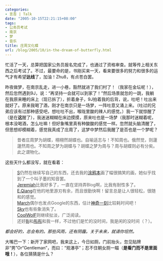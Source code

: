 ```yaml
---
categories:
- 言吾 | Talk
date: "2005-10-15T22:21:15+08:00"
tags:
- 公务员考试
- 南京
- 梦
- 音乐
title: 庄周又化蝶
url: /blog/2005/10/in-the-dream-of-butterfly.html
---
```

忙活了一天，总算把国家公务员报名完成了，也通过了资格审查。就等传上相关东西之后考试了。不过，最要命的是，书刚买来一天，看来要很多的努力和很多的运气才有希望**达线**了，加油！Zhu8，有点苍白罢。

昨夜做梦，在南京乱走，进一小巷，豁然就进了我们村了！（我家在金坛呢！），然后忽然遇到9J，说：“再坚持一会就可以到家了！”然后场景就忽的一跳，我躺在我原来睡的床上（现已拆了），折着身子，9J拍着我的后背，说，吐吧！吐出来就好了。原来我喝了酒，刚才在南京只是一场梦，一阵吐意又涌上来。（吐过的兄弟应该有过那种感受吧，想吐吐不出，喉咙里酸的辣人的感觉。）我一下就惊醒了（是在**这**醒了），我迷迷糊糊在床边摸摸，原来吐也是一场梦（我那时迷糊着呢，根本没喝酒，怎么吐嘛！但好象嘴里真有种酸酸的感觉一样。忽然就头脑清醒了，但思想却模糊着，感觉我真成了庄周了，这梦中梦然后我醒了是否也是一个梦呢？

> 昔者庄周梦为胡蝶，栩栩然胡蝶也。自喻适志与！不知周也。俄然觉，则蘧蘧然周也。不知周之梦为胡蝶与？胡蝶之梦为周与？周与胡蝶则必有分矣。此之谓物化。

<!--more-->
  
这些天什么都没写，就在看着：

> [S](http://sendoh.yculblog.com/)仍然在继续写自己的东西，还去我的[涂鸦本](http://www.flashinn.com/gb/junnie)画了幅很搞笑的画，她似乎找到了一个叫子墨的知音罢。  
> [Jeremiah](http://jeremiah.yculblog.com/)比我好多了，一直在坚持弄Blog啊，比我有耐性多了。  
> [E.Qiang](http://www.nn8z.com/myblog/)在他的地里游刃有余，而且很勤快啊！留言总是让人很轻松，很随和的感觉。  
> [March](http://www.marchbox.com/blog/)偶尔也发点Google的东西，估计[神奇一刻](http://www.magicwd.com/)比较耗时间吧！  
> [Sky](http://www.ycice.com/sky/)也有些象消失了。  
> [CoolWolF](http://www.chedan.org/)则继续扯淡，广泛阅读。  
> 还好[8j](http://d8j.yculblog.com/)和[彤彤](http://appleangel.yculblog.com/)和我一样，不过他们是忙的没时间，我是闲的没时间（？）。

*都会好的，总会有的。那些风雨，还有阴霾。关于未来，就请你坦然。*

大嘴巴一下：新开了家网吧，我来这上，今日如厕，门前抬头，忽见贴牌非“男”Or“Gentleman”，而曰：“观瀑亭”；忍不住朝女厕一瞄（**是看门而不是里面哦！**），各位猜猜是什么？